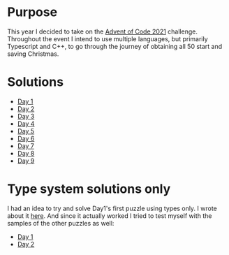 # Purpose

This year I decided to take on the [Advent of Code 2021](https://adventofcode.com/) challenge. Throughout the event I intend to use multiple languages, but primarily Typescript and C++, to go through the journey of obtaining all 50 start and saving Christmas.

# Solutions

- [Day 1](./day1)
- [Day 2](./day2)
- [Day 3](./day3)
- [Day 4](./day4)
- [Day 5](./day5)
- [Day 6](./day6)
- [Day 7](./day7)
- [Day 8](./day8)
- [Day 9](./day9)

# Type system solutions only

I had an idea to try and solve Day1's first puzzle using types only. I wrote about it [here](https://agalabov.github.io/advent-of-code-day-1-using-types). And since it actually worked I tried to test myself with the samples of the other puzzles as well:

- [Day 1](./type-system/day1)
- [Day 2](./type-system/day2)
